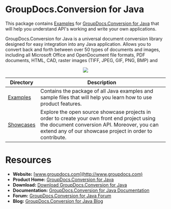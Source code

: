 # GroupDocs.Conversion for Java

This package contains [Examples](https://github.com/groupdocs-conversion/GroupDocs.Conversion-for-Java/tree/master/Examples) for [GroupDocs.Conversion for Java](#) that will help you understand API's working and write your own applications.

GroupDocs.Conversion for Java is a universal document conversion library designed for easy integration into any Java application. Allows you to convert back and forth between over 50 types of documents and images, including all Microsoft Office and OpenDocument file formats, PDF documents, HTML, CAD, raster images (TIFF, JPEG, GIF, PNG, BMP) and 

<p align="center">

  <a title="Download complete GroupDocs.Conversion for Java source code" href="https://codeload.github.com/groupdocs-conversion/GroupDocs.Conversion-for-Java/zip/master">
	<img src="https://raw.github.com/AsposeExamples/java-examples-dashboard/master/images/downloadZip-Button-Large.png" />
  </a>
</p>

Directory | Description
--------- | -----------
[Examples](https://github.com/groupdocs-conversion/GroupDocs.Conversion-for-Java/tree/master/Examples)  | Contains the package of all Java examples and sample files that will help you learn how to use product features.
[Showcases](https://github.com/groupdocs-conversion/GroupDocs.Conversion-for-Java/tree/master/Showcases)  | Explore the open source showcase projects in order to create your own front end project using the document conversion API. Moreover, you can extend any of our showcase project in order to contribute.

# Resources

+ **Website:** [www.groupdocs.com](http://www.groupdocs.com)
+ **Product Home:** [GroupDocs.Conversion for Java](https://products.groupdocs.com/conversion/java)
+ **Download:** [Download GroupDocs.Conversion for Java](https://downloads.groupdocs.com/conversion/java)
+ **Documentation:** [GroupDocs.Conversion for Java Documentation](https://docs.groupdocs.com/display/conversionjava)
+ **Forum:** [GroupDocs.Conversion for Java Forum](https://forum.groupdocs.com/c/conversion)
+ **Blog:** [GroupDocs.Conversion for Java Blog](https://blog.groupdocs.com/category/groupdocs-conversions-product-family/)


